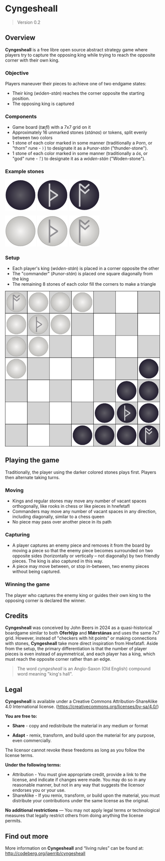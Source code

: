 # Cyngesheall

> Version 0.2

## Overview

**Cyngesheall** is a free libre open source abstract strategy game where players try to capture the opposing king while trying to reach the opposite corner with their own king.

### Objective

Players maneuver their pieces to achieve one of two endgame states:

- Their king (*wóden-stán*) reaches the corner opposite the starting position.
- The opposing king is captured

### Components

- Game board (*tæfl*) with a 7x7 grid on it
- Approximately 16 unmarked stones (*stánas*) or tokens, split evenly between two colors
- 1 stone of each color marked in some manner (traditionally a *Þorn*, or "thorn" rune - ᚦ) to designate it as a *Þunor-stán* ("thunder-stone").
- 1 stone of each color marked in some manner (traditionally a *ós*, or "god" rune - ᚩ) to designate it as a *wóden-stán* ("Woden-stone").

### Example stones

![Dark stone](../assets/png/dark_stone.png) ![Dark thunder-stone](../assets/png/dark_thunder_stone.png) ![Dark Woden-stone](../assets/png/dark_woden_stone.png)

![Light stone](../assets/png/light_stone.png) ![Dark thunder-stone](../assets/png/light_thunder_stone.png) ![Dark Woden-stone](../assets/png/light_woden_stone.png)

### Setup

- Each player's king (*wóden-stán*) is placed in a corner opposite the other
- The "commander" (*Þunor-stán*) is placed one square diagonally from the king
- The remaining 8 stones of each color fill the corners to make a triangle

![Initial setup](../assets/png/setup_image.png)

## Playing the game

Traditionally, the player using the darker colored stones plays first. Players then alternate taking turns.

### Moving

- Kings and regular stones may move any number of vacant spaces orthogonally, like rooks in chess or like pieces in hnefetafl
- Commanders may move any number of vacant spaces in any direction, including diagonally, similar to a chess queen
- No piece may pass over another piece in its path

### Capturing

- A player captures an enemy piece and removes it from the board by moving a piece so that the enemy piece becomes surrounded on two opposite sides (horizontally or vertically – not diagonally) by two friendly pieces. The king is also captured in this way.
- A piece may move between, or stop in-between, two enemy pieces without being captured.

### Winning the game

The player who captures the enemy king or guides their own king to the opposing corner is declared the winner.

## Credits

**Cyngesheall** was conceived by John Beers in 2024 as a quasi-historical boardgame similar to both **Oferhlýp** and **Mǽrstánas** and uses the same 7x7 grid. However, instead of "checkers with hit points" or making connections with stones, **Cyngesheall** take more direct inspiration from Hnefatafl. Aside from the setup, the primary differentiation is that the number of player pieces is even instead of asymmetrical, and each player has a king, which must reach the opposite corner rather than an edge.

> The word *cyngesheall* is an Anglo-Saxon (Old English) compound word meaning "king's hall".

## Legal

**Cyngesheall** is available under a Creative Commons Attribution-ShareAlike 4.0 International license. (<https://creativecommons.org/licenses/by-sa/4.0/>)

**You are free to:**

- **Share** - copy and redistribute the material in any medium or format

- **Adapt** - remix, transform, and build upon the material for any purpose, even commercially.

The licensor cannot revoke these freedoms as long as you follow the license terms.

**Under the following terms:**

- Attribution - You must give appropriate credit, provide a link to the license, and indicate if changes were made. You may do so in any reasonable manner, but not in any way that suggests the licensor endorses you or your use.
- ShareAlike - If you remix, transform, or build upon the material, you must distribute your contributions under the same license as the original.

**No additional restrictions** — You may not apply legal terms or technological measures that legally restrict others from doing anything the license permits.

## Find out more

More information on **Cyngesheall** and “living rules” can be found at: <http://codeberg.org/jaerrib/cyngesheall>
